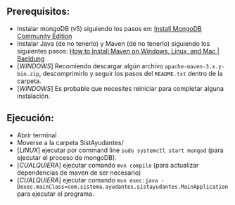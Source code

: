 ## Prerequisitos:
-   Instalar mongoDB (v5) siguiendo los pasos en: [Install MongoDB Community Edition](https://www.mongodb.com/docs/v5.0/administration/install-community/)
-   Instalar Java (de no tenerlo) y Maven (de no tenerlo) siguiendo los siguientes pasos: [How to Install Maven on Windows, Linux, and Mac | Baeldung](https://www.baeldung.com/install-maven-on-windows-linux-mac)
-   [*WINDOWS*] Recomiendo descargar algún archivo `apache-maven-3.x.y-bin.zip`, descomprimirlo y seguir los pasos del `README.txt` dentro de la carpeta.
-   [*WINDOWS*] Es probable que necesites reiniciar para completar alguna instalación.

    



## Ejecución:
-   Abrir terminal
-   Moverse a la carpeta SistAyudantes/
-   [*LINUX*] ejecutar por command line `sudo systemctl start mongod` (para ejecutar el proceso de mongoDB).
-   [*CUALQUIERA*] ejecutar comando `mvn compile` (para actualizar dependencias de maven de ser necesario)
-   [*CUALQUIERA*] ejecutar comando `mvn exec:java -Dexec.mainClass=com.sistema.ayudantes.sistayudantes.MainApplication` para ejecutar el programa.